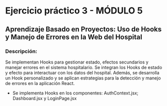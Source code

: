 # Ejercicio práctico 3  - MÓDULO 5
## Aprendizaje Basado en Proyectos: Uso de Hooks y Manejo de Errores en la Web del Hospital

### Descripción: 
Se implementan Hooks para gestionar estado, efectos secundarios y manejar errores en el sistema hospitalario. Se integran los Hooks de estado y efecto para interactuar con los datos del hospital. Además, se desarrolla un Hook personalizado y se aplican estrategias para la detección y manejo de errores en la aplicación React.

- Se implementa Hooks en los componentes: AuthContext.jsx; Dashboard.jsx y LoginPage.jsx
